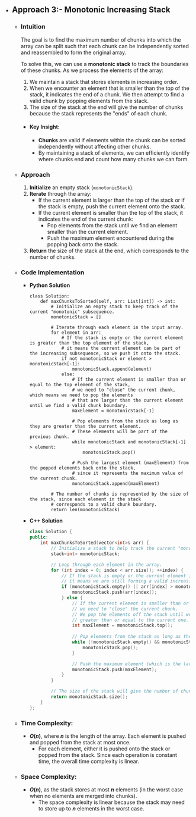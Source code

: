 - ## Approach 3:- Monotonic Increasing Stack

    - ### Intuition
        The goal is to find the maximum number of chunks into which the array can be split such that each chunk can be independently sorted and reassembled to form the original array. 

        To solve this, we can use a **monotonic stack** to track the boundaries of these chunks. As we process the elements of the array:
        1. We maintain a stack that stores elements in increasing order.
        2. When we encounter an element that is smaller than the top of the stack, it indicates the end of a chunk. We then attempt to find a valid chunk by popping elements from the stack.
        3. The size of the stack at the end will give the number of chunks because the stack represents the "ends" of each chunk.

        - #### Key Insight:
            - **Chunks** are valid if elements within the chunk can be sorted independently without affecting other chunks.
            - By maintaining a stack of elements, we can efficiently identify where chunks end and count how many chunks we can form.

    - ### Approach
        1. **Initialize** an empty stack (`monotonicStack`).
        2. **Iterate** through the array:
            - If the current element is larger than the top of the stack or if the stack is empty, push the current element onto the stack.
            - If the current element is smaller than the top of the stack, it indicates the end of the current chunk:
                - Pop elements from the stack until we find an element smaller than the current element.
                - Push the maximum element encountered during the popping back onto the stack.
        3. **Return** the size of the stack at the end, which corresponds to the number of chunks.

    - ### Code Implementation
        - **Python Solution**
            ```python3 []
            class Solution:
                def maxChunksToSorted(self, arr: List[int]) -> int:
                    # Initialize an empty stack to keep track of the current "monotonic" subsequence.
                    monotonicStack = []

                    # Iterate through each element in the input array.
                    for element in arr:
                        # If the stack is empty or the current element is greater than the top element of the stack,
                        # it means the current element can be part of the increasing subsequence, so we push it onto the stack.
                        if not monotonicStack or element > monotonicStack[-1]:
                            monotonicStack.append(element)
                        else:
                            # If the current element is smaller than or equal to the top element of the stack,
                            # we need to "close" the current chunk, which means we need to pop the elements
                            # that are larger than the current element until we find a valid chunk boundary.
                            maxElement = monotonicStack[-1]

                            # Pop elements from the stack as long as they are greater than the current element.
                            # These elements will be part of the previous chunk.
                            while monotonicStack and monotonicStack[-1] > element:
                                monotonicStack.pop()

                            # Push the largest element (maxElement) from the popped elements back onto the stack,
                            # since it represents the maximum value of the current chunk.
                            monotonicStack.append(maxElement)

                    # The number of chunks is represented by the size of the stack, since each element in the stack
                    # corresponds to a valid chunk boundary.
                    return len(monotonicStack)
            ```
        - **C++ Solution**
            ```cpp []
            class Solution {
            public:
                int maxChunksToSorted(vector<int>& arr) {
                    // Initialize a stack to help track the current "monotonic" subsequence.
                    stack<int> monotonicStack;

                    // Loop through each element in the array.
                    for (int index = 0; index < arr.size(); ++index) {
                        // If the stack is empty or the current element is greater than the top of the stack,
                        // it means we are still forming a valid increasing subsequence, so push the element onto the stack.
                        if (monotonicStack.empty() || arr[index] > monotonicStack.top()) {
                            monotonicStack.push(arr[index]);
                        } else {
                            // If the current element is smaller than or equal to the top of the stack,
                            // we need to "close" the current chunk. 
                            // We pop the elements off the stack until we find a position where the element is 
                            // greater than or equal to the current one.
                            int maxElement = monotonicStack.top();
                            
                            // Pop elements from the stack as long as the current element is smaller than the stack's top.
                            while (!monotonicStack.empty() && monotonicStack.top() > arr[index]) {
                                monotonicStack.pop();
                            }

                            // Push the maximum element (which is the largest value encountered in this chunk) back onto the stack.
                            monotonicStack.push(maxElement);
                        }
                    }

                    // The size of the stack will give the number of chunks, as the stack keeps track of the "ends" of each chunk.
                    return monotonicStack.size();
                }
            };
            ```

    - ### Time Complexity:
        - **$O(n)$**, where **$n$** is the length of the array. Each element is pushed and popped from the stack at most once.
            - For each element, either it is pushed onto the stack or popped from the stack. Since each operation is constant time, the overall time complexity is linear.

    - ### Space Complexity:
        - **$O(n)$**, as the stack stores at most **$n$** elements (in the worst case when no elements are merged into chunks).
            - The space complexity is linear because the stack may need to store up to **$n$** elements in the worst case.